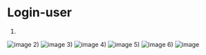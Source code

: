# Login-user

1)
![image](https://user-images.githubusercontent.com/89645350/233876931-6d2702cc-2684-4c30-833f-e02a01cb5f74.png)
2)
![image](https://user-images.githubusercontent.com/89645350/233876949-3c3722dc-550f-4703-8e8b-8889b6fbbf4a.png)
3)
![image](https://user-images.githubusercontent.com/89645350/233876981-41378fb5-61b8-44c7-9b6d-eed266ab161b.png)
4)
![image](https://user-images.githubusercontent.com/89645350/233876996-d9b735a9-1495-4b5f-8a11-b8e2f10fc156.png)
5)
![image](https://user-images.githubusercontent.com/89645350/233877016-5a759cab-9a10-4544-b548-69ad9fcbe5fe.png)
6)
![image](https://user-images.githubusercontent.com/89645350/233877041-a594611e-9d9c-46b0-80c9-98f9aa41940f.png)
